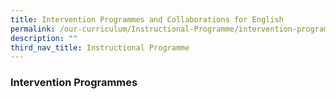 ```yaml
---
title: Intervention Programmes and Collaborations for English
permalink: /our-curriculum/Instructional-Programme/intervention-programmes-collab-english/
description: ""
third_nav_title: Instructional Programme
---
```

### **Intervention Programmes**

